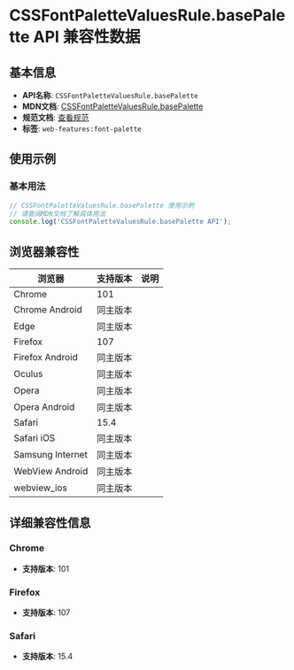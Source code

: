 # CSSFontPaletteValuesRule.basePalette API 兼容性数据

## 基本信息

- **API名称**: `CSSFontPaletteValuesRule.basePalette`
- **MDN文档**: [CSSFontPaletteValuesRule.basePalette](https://developer.mozilla.org/docs/Web/API/CSSFontPaletteValuesRule/basePalette)
- **规范文档**: [查看规范](https://drafts.csswg.org/css-fonts/#dom-cssfontpalettevaluesrule-basepalette)
- **标签**: `web-features:font-palette`

## 使用示例

### 基本用法

```javascript
// CSSFontPaletteValuesRule.basePalette 使用示例
// 请查阅MDN文档了解具体用法
console.log('CSSFontPaletteValuesRule.basePalette API');
```

## 浏览器兼容性

| 浏览器 | 支持版本 | 说明 |
|--------|----------|------|
| Chrome | 101 |  |
| Chrome Android | 同主版本 |  |
| Edge | 同主版本 |  |
| Firefox | 107 |  |
| Firefox Android | 同主版本 |  |
| Oculus | 同主版本 |  |
| Opera | 同主版本 |  |
| Opera Android | 同主版本 |  |
| Safari | 15.4 |  |
| Safari iOS | 同主版本 |  |
| Samsung Internet | 同主版本 |  |
| WebView Android | 同主版本 |  |
| webview_ios | 同主版本 |  |

## 详细兼容性信息

### Chrome

- **支持版本**: 101

### Firefox

- **支持版本**: 107

### Safari

- **支持版本**: 15.4

